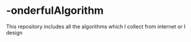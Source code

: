 # -onderfulAlgorithm
This repository includes all the algorithms which I collect from internet or I design
